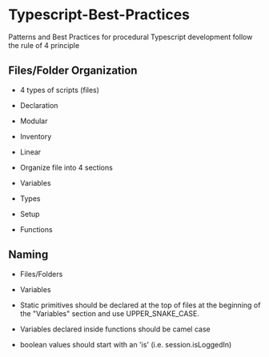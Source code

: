# Typescript-Best-Practices
Patterns and Best Practices for procedural Typescript development follow the rule of 4 principle


## Files/Folder Organization

- 4 types of scripts (files)
 - Declaration
 - Modular
 - Inventory
 - Linear
 
- Organize file into 4 sections
 - Variables
 - Types
 - Setup
 - Functions
 
## Naming

- Files/Folders

- Variables
 - Static primitives should be declared at the top of files at the beginning of the "Variables" section and use UPPER_SNAKE_CASE.
 - Variables declared inside functions should be camel case
 - boolean values should start with an 'is' (i.e. session.isLoggedIn)
